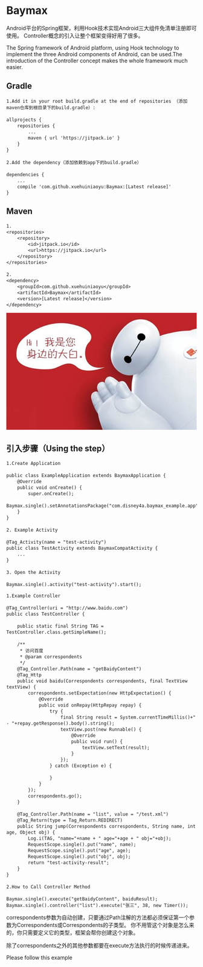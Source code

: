 # Baymax
Android平台的Spring框架，利用Hook技术实现Android三大组件免清单注册即可使用。
Controller概念的引入让整个框架变得好用了很多。

The Spring framework of Android platform, using Hook technology to implement the three Android components of Android, 
can be used.The introduction of the Controller concept makes the whole framework much easier.

## Gradle

```
1.Add it in your root build.gradle at the end of repositories （添加maven仓库到根目录下的build.gradle）:

allprojects {
	repositories {
		...
		maven { url 'https://jitpack.io' }
	}
}

2.Add the dependency（添加依赖到app下的build.gradle）

dependencies {
	...
	compile 'com.github.xuehuiniaoyu:Baymax:[Latest release]'
}

```

## Maven

```
1.
<repositories>
	<repository>
	    <id>jitpack.io</id>
	    <url>https://jitpack.io</url>
	</repository>
</repositories>

2.
<dependency>
    <groupId>com.github.xuehuiniaoyu</groupId>
    <artifactId>Baymax</artifactId>
    <version>[Latest release]</version>
</dependency>

```

![Screenshot](hello.jpg)


## 引入步骤（Using the step）

```
1.Create Application

public class ExampleApplication extends BaymaxApplication {
    @Override
    public void onCreate() {
        super.onCreate();
        Baymax.single().setAnnotationsPackage("com.disney4a.baymax_example.app").play();
    }
}

2. Example Activity

@Tag_Activity(name = "test-activity")
public class TestActivity extends BaymaxCompatActivity {
	...
}

3. Open the Activity

Baymax.single().activity("test-activity").start();

```



```
1.Example Controller

@Tag_Controller(uri = "http://www.baidu.com")
public class TestController {

    public static final String TAG = TestController.class.getSimpleName();

    /**
     * 访问百度
     * @param correspondents
     */
    @Tag_Controller.Path(name = "getBaidyContent")
    @Tag_Http
    public void baidu(Correspondents correspondents, final TextView textView) {
        correspondents.setExpectation(new HttpExpectation() {
            @Override
            public void onRepay(HttpRepay repay) {
                try {
                    final String result = System.currentTimeMillis()+" - "+repay.getResponse().body().string();
                    textView.post(new Runnable() {
                        @Override
                        public void run() {
                            textView.setText(result);
                        }
                    });
                } catch (Exception e) {

                }
            }
        });
        correspondents.go();
    }

    @Tag_Controller.Path(name = "list", value = "/test.xml")
    @Tag_Return(type = Tag_Return.REDIRECT)
    public String jump(Correspondents correspondents, String name, int age, Object obj) {
        Log.i(TAG, "name="+name + " age="+age + " obj="+obj);
        RequestScope.single().put("name", name);
        RequestScope.single().put("age", age);
        RequestScope.single().put("obj", obj);
        return "test-activity-result";
    }
}

2.How to Call Controller Method

Baymax.single().execute("getBaidyContent", baiduResult);
Baymax.single().controller("list").execute("张三", 38, new Timer());

```

correspondents参数为自动创建，只要通过Path注解的方法都必须保证第一个参数为Correspondents或Correspondents的子类型。
你不用管这个对象是怎么来的，你只需要定义它的类型，框架会帮你创建这个对象。

除了correspondents之外的其他参数都要在execute方法执行的时候传递进来。



Please follow this example

